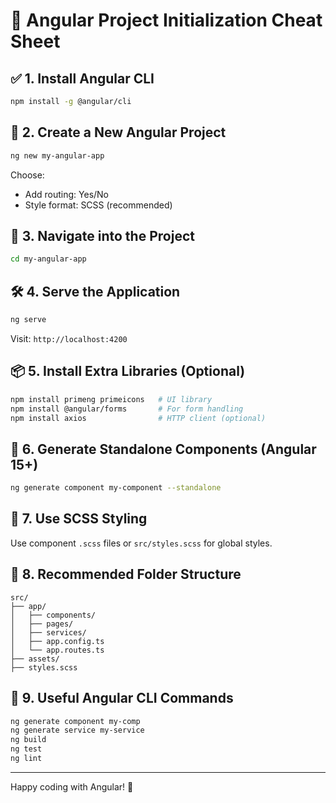 # 🚀 Angular Project Initialization Cheat Sheet

## ✅ 1. Install Angular CLI
```bash
npm install -g @angular/cli
```

## 🚀 2. Create a New Angular Project
```bash
ng new my-angular-app
```
Choose:
- Add routing: Yes/No
- Style format: SCSS (recommended)

## 🧼 3. Navigate into the Project
```bash
cd my-angular-app
```

## 🛠️ 4. Serve the Application
```bash
ng serve
```
Visit: `http://localhost:4200`

## 📦 5. Install Extra Libraries (Optional)
```bash
npm install primeng primeicons   # UI library
npm install @angular/forms       # For form handling
npm install axios                # HTTP client (optional)
```

## 📁 6. Generate Standalone Components (Angular 15+)
```bash
ng generate component my-component --standalone
```

## 🎨 7. Use SCSS Styling
Use component `.scss` files or `src/styles.scss` for global styles.

## 📂 8. Recommended Folder Structure
```
src/
├── app/
│   ├── components/
│   ├── pages/
│   ├── services/
│   ├── app.config.ts
│   └── app.routes.ts
├── assets/
├── styles.scss
```

## 📄 9. Useful Angular CLI Commands
```bash
ng generate component my-comp
ng generate service my-service
ng build
ng test
ng lint
```

---
Happy coding with Angular! 🎉
